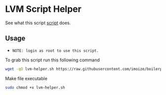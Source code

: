 # LVM Script Helper

See what this script [script](./scripts/lvm-helper.sh) does.

## Usage
* `NOTE: login as root to use this script.`

To grab this script run this following command

```bash
wget -qO lvm-helper.sh https://raw.githubusercontent.com/imoize/boilerplates/master/lvm/scripts/lvm-helper.sh
```

Make file executable
```bash
sudo chmod +x lvm-helper.sh
```